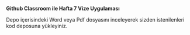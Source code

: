 ﻿**Github Classroom ile Hafta 7 Vize Uygulaması** 

Depo içerisindeki Word veya Pdf dosyasını inceleyerek sizden istenilenleri kod deposuna yükleyiniz.

